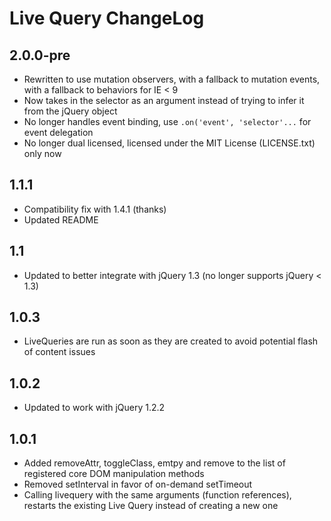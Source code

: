 # Live Query ChangeLog

## 2.0.0-pre

* Rewritten to use mutation observers, with a fallback to mutation events, with a fallback to behaviors for IE < 9
* Now takes in the selector as an argument instead of trying to infer it from the jQuery object
* No longer handles event binding, use `.on('event', 'selector'...` for event delegation
* No longer dual licensed, licensed under the MIT License (LICENSE.txt) only now

## 1.1.1

* Compatibility fix with 1.4.1 (thanks)
* Updated README

## 1.1

* Updated to better integrate with jQuery 1.3 (no longer supports jQuery < 1.3)

## 1.0.3

* LiveQueries are run as soon as they are created to avoid potential flash of content issues

## 1.0.2

* Updated to work with jQuery 1.2.2

## 1.0.1

* Added removeAttr, toggleClass, emtpy and remove to the list of registered core DOM manipulation methods
* Removed setInterval in favor of on-demand setTimeout
* Calling livequery with the same arguments (function references), restarts the existing Live Query instead of creating a new one
